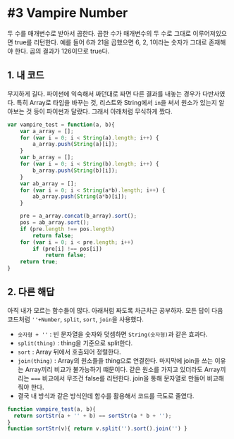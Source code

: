 # #3 Vampire Number

두 수를 매개변수로 받아서 곱한다. 곱한 수가 매개변수의 두 수로 그대로 이루어져있으면 true를 리턴한다. 예를 들어 6과 21을 곱했으면 6, 2, 1이라는 숫자가 그대로 존재해야 한다. 곱의 결과가 126이므로 true다.

## 1. 내 코드

무지하게 길다. 파이썬에 익숙해서 짜던대로 짜면 다른 결과를 내놓는 경우가 다반사였다. 특히 Array로 타입을 바꾸는 것, 리스트와 String에서 `in`을 써서 원소가 있는지 알아보는 것 등이 파이썬과 달랐다. 그래서 아래처럼 무식하게 짰다.

```js
var vampire_test = function(a, b){
    var a_array = [];
    for (var i = 0; i < String(a).length; i++) {
        a_array.push(String(a)[i]);
    }
    var b_array = [];
    for (var i = 0; i < String(b).length; i++) {
        b_array.push(String(b)[i]);
    }
    var ab_array = [];
    for (var i = 0; i < String(a*b).length; i++) {
        ab_array.push(String(a*b)[i]);
    }

    pre = a_array.concat(b_array).sort();
    pos = ab_array.sort();
    if (pre.length !== pos.length)
        return false;
    for (var i = 0; i < pre.length; i++)
        if (pre[i] !== pos[i])
            return false;
    return true;
}
```

## 2. 다른 해답

아직 내가 모르는 함수들이 많다. 아래처럼 짜도록 차근차근 공부하자. 모든 답이 다음 코드처럼 `''+Number`, `split`, `sort`, `join`을 사용했다.

- `숫자형 + ''` : 빈 문자열을 숫자와 덧셈하면 `String(숫자형)`과 같은 효과다.
- `split(thing)` : thing을 기준으로 split한다.
- `sort` : Array 뒤에서 호출되어 정렬한다.
- `join(thing)` : Array의 원소들을 thing으로 연결한다. 마지막에 join을 쓰는 이유는 Array끼리 비교가 불가능하기 떄문이다. 같은 원소를 가지고 있더라도 Array끼리는 `===` 비교에서 무조건 false를 리턴한다. join을 통해 문자열로 만들어 비교해줘야 한다.
- 결국 내 방식과 같은 방식인데 함수를 활용해서 코드를 극도로 줄였다.

```js
function vampire_test(a, b){
  return sortStr(a + '' + b) == sortStr(a * b + '');
}
function sortStr(v){ return v.split('').sort().join('') }
```
